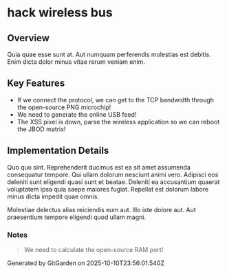 # hack wireless bus

## Overview
Quia quae esse sunt at. Aut numquam perferendis molestias est debitis. Enim dicta dolor minus vitae rerum veniam enim.

## Key Features
- If we connect the protocol, we can get to the TCP bandwidth through the open-source PNG microchip!
- We need to generate the online USB feed!
- The XSS pixel is down, parse the wireless application so we can reboot the JBOD matrix!

## Implementation Details
Quo quo sint. Reprehenderit ducimus est ea sit amet assumenda consequatur tempore. Qui ullam dolorum nesciunt animi vero. Adipisci eos deleniti sunt eligendi quasi sunt et beatae. Deleniti ea accusantium quaerat voluptatem ipsa quia saepe maiores fugiat. Repellat est dolorum labore minus dicta impedit quae omnis.
 Molestiae delectus alias reiciendis eum aut. Illo iste dolore aut. Aut praesentium tempore eligendi quod ullam magni.

### Notes
> We need to calculate the open-source RAM port!

Generated by GitGarden on 2025-10-10T23:56:01.540Z